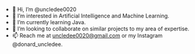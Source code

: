 - 👋 Hi, I’m @uncledee0020
- 👀 I’m interested in Artificial Intelligence and Machine Learning.
- 🌱 I’m currently learning Java.
- 💞️ I’m looking to collaborate on similar projects to my area of expertise.
- 📫 Reach me at uncledee0020@gmail.com or my Instagram @donard_uncledee.

<!---
uncledee0020/uncledee0020 is a ✨ special ✨ repository because its `README.md` (this file) appears on your GitHub profile.
You can click the Preview link to take a look at your changes.
--->
